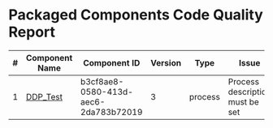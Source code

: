 # Packaged Components Code Quality Report
|#|Component Name|Component ID|Version|Type|Issue|Issue Type|Priority|
|---|---|---|---|---|---|---|---|
|1|[DDP_Test](Report/Training-Darko-Mirchevski/Doubleservice/DDP_Test.xml)|b3cf8ae8-0580-413d-aec6-2da783b72019|3|process|Process description must be set|CODE_SMELL|MINOR|
